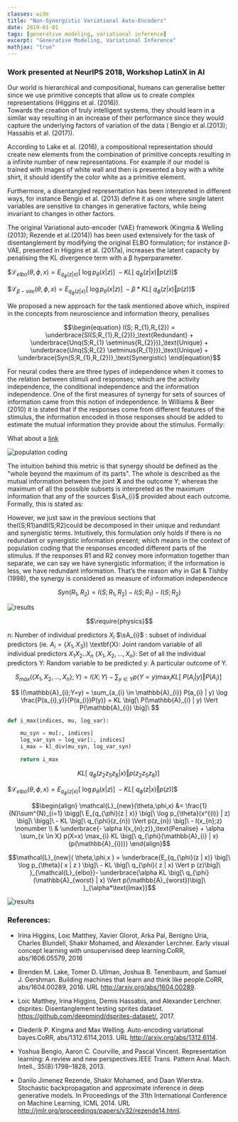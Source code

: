 ```yaml
---
classes: wide
title: "Non-Synergistic Variational Auto-Encoders"
date: 2019-01-01
tags: [generative modeling, variational inference]
excerpt: "Generative Modeling, Variational Inference"
mathjax: "true"
---
```


### Work presented at NeurIPS 2018, Workshop LatinX in AI



Our world is hierarchical and compositional, humans can generalise better since we use primitive
concepts that allow us to create complex representations (Higgins et al. (2016)).  
Towards the creation of truly intelligent systems, they should learn in a similar way resulting in an 
increase of their performance since they would capture the underlying factors of variation of the data 
( Bengio et al.(2013); Hassabis et al. (2017)).  

According to Lake et al. (2016), a compositional representation should create new elements from 
the combination of primitive concepts resulting in a infinite number of new representations.  For 
example if our model is trained with images of white wall and then is presented a boy with a white 
shirt, it should identify the color white as a primitive element. 

Furthermore, a disentangled representation has been interpreted in different ways, for instance Bengio et al. (2013) 
define it as one where single latent variables are sensitive to changes in generative factors, while being 
invariant to changes in other factors.  

The original Variational auto-encoder (VAE) framework (Kingma & Welling (2013); Rezende et al.(2014)) has been used 
extensively for the task of disentanglement by modifying the original ELBO formulation; for instance β-VAE, presented in Higgins et al. (2017a), 
increases the latent capacity by penalising the KL divergence term with a β hyperparameter.

$$\mathcal{L}_{elbo}(\theta,\phi,x) =  E_{q_{\phi}(z | x)} \big[\ \log p_{\theta}(x | z) \big]\ - KL \big[\ q_{\phi}(z | x) \Vert p(z) \big]\$$

$$\mathcal{L}_{\beta-vae}(\theta,\phi,x) =  E_{q_{\phi}(z | x)} \big[\ \log p_{\theta}(x | z) \big]\ - \beta * KL \big[\ q_{\phi}(z | x) \Vert p(z) \big]\$$

We proposed a new approach for the task mentioned above which, inspired in the concepts from neuroscience and information theory, penalises 

$$\begin{equation}
I(S; R_{1},R_{2}) = \underbrace{SI(S;R_{1},R_{2})}_\text{Redundant} + \underbrace{Unq(S;R_{1} \setminus{R_{2}})}_\text{Unique} + \underbrace{Unq(S;R_{2} \setminus{R_{1}})}_\text{Unique} + \underbrace{Syn(S;R_{1},R_{2})}_\text{Synergistic}
\end{equation}$$

For neural codes there are three types of independence when it comes to the relation between stimuli
and responses; which are the activity independence, the conditional independence and the information 
independence.  One of the first measures of synergy for sets of sources of information came from 
this notion of independence. In Williams & Beer (2010) it is stated that if the responses come 
from different features of the stimulus, the information encoded in those responses should be added 
to estimate the mutual information they provide about the stimulus. Formally:

What about a [link](https://google.com)

<img src="{{ site.url }}{{ site.baseurl }}/images/population.png" alt="population coding">

The intuition behind this metric is that synergy should be defined as the "whole beyond the 
maximum of its parts". The whole is described as the mutual information between the joint $\textbf{X}$ 
and the outcome Y; whereas the maximum of all the possible subsets is interpreted as the maximum information 
that any of the sources $\sA_{i}$ provided about each outcome. Formally, this is stated as:

However, we just saw in the previous sections that theI(S;R1)andI(S;R2)could be decomposed 
in their unique and redundant and synergistic terms. Intuitively, this formulation only holds if there 
is no redundant or synergistic information present; which means in the context of population coding 
that the responses encoded different parts of the stimulus. If the responses R1 and R2 convey more 
information together than separate, we can say we have synergistic information; if the information 
is less, we have redundant information. That’s the reason why in Gat & Tishby (1998), the synergy 
is considered as measure of information independence

$$\begin{equation}
Syn(R_{1}, R_{2}) = I(S; R_{1}, R_{2}) - I(S;R_{1}) - I(S;R_{2})
\end{equation}$$

<img src="{{ site.url }}{{ site.baseurl }}/images/synergy_3_latens.png" alt="results">


$$\require{physics}$$

n: Number of individual predictors $X_{i}$
$\sA_{i}$ : subset of individual predictors (ie. $A_{i} = \{X_{1},X_{3}\}$)
\textbf{X}: Joint random variable of all individual predictors $X_{1}X_{2}..X_{n}$
$\{X_{1},X_{2},...,X_{n}\}$: Set of all the individual predictors
Y: Random variable to be predicted
y: A particular outcome of Y.



$$ S_{max}(\{X_{1},X_{2},...,X_{n}\};Y) = I(X; Y) - \sum_{y \in Y} p(Y=y) \max_{i} KL \big[\ P(A_{i} | y) \Vert P(A_{i}) \big]\ $$

$$ I(\mathbb{A}_{i};Y=y) = \sum_{a_{i} \in \mathbb{A}_{i}} P(a_{i} | y) \log  \frac{P(a_{i},y)}{P(a_{i})P(y)} = KL \big[\ P(\mathbb{A}_{i} | y) \Vert P(\mathbb{A}_{i}) \big]\ $$


     
```python
def i_max(indices, mu, log_var):

    mu_syn = mu[:, indices]
    log_var_syn = log_var[:, indices]
    i_max = kl_div(mu_syn, log_var_syn)

    return i_max
```

$$\begin{equation}
KL \big[\ q_{\phi}(z_{2}z_{5}z_{8} | x) \Vert p(z_{2}z_{5}z_{8}) \big]\
\end{equation}$$

$$\mathcal{L}_{elbo}(\theta,\phi,x) =  E_{q_{\phi}(z | x)} \big[\ \log p_{\theta}(x | z) \big]\ - KL \big[\ q_{\phi}(z | x) \Vert p(z) \big]\$$

$$\begin{align}
\mathcal{L}_{new}(\theta,\phi,x) &= \frac{1}{N}\sum^{N}_{i=1} \bigg[\ E_{q_{\phi}(z | x)} \big[\ \log p_{\theta}(x^{(i)} | z) \big]\ \bigg]\ - KL \big[\ q_{\phi}(z_{n}) \Vert p(z_{n}) \big]\ - I(x_{n};z) \nonumber \\
& \underbrace{- \alpha I(x_{n};z)}_\text{Penalise} + \alpha \sum_{x \in X} p(X=x) \max_{i} KL \big[\ q_{\phi}(\mathbb{A}_{i} | x){p(\mathbb{A}_{i})}) 
\end{align}$$

$$\mathcal{L}_{new}( \theta,\phi,x ) =  \underbrace{E_{q_{\phi}(z | x)} \big[\ \log p_{\theta}( x | z ) \big]\ - KL \big[\ q_{\phi}( z | x) \Vert p (z)\big]\ }_{\mathcal{L}_{elbo}}- \underbrace{\alpha KL \big[\ q_{\phi}(\mathbb{A}_{worst} | x) \Vert p(\mathbb{A}_{worst})\big]\ }_{\alpha*\text{Imax}}$$

<img src="{{ site.url }}{{ site.baseurl }}/images/traversal_mean_white.png" alt="results">

### References:

* Irina Higgins, Loıc Matthey, Xavier Glorot, Arka Pal, Benigno Uria, Charles Blundell, Shakir Mohamed,  and Alexander Lerchner.  Early visual concept learning with unsupervised deep learning.CoRR, abs/1606.05579, 2016

* Brenden M. Lake, Tomer D. Ullman, Joshua B. Tenenbaum, and Samuel J. Gershman.   Building machines that learn and think like people.CoRR, abs/1604.00289, 2016. URL http://arxiv.org/abs/1604.00289.

* Loic Matthey, Irina Higgins, Demis Hassabis, and Alexander Lerchner.  dsprites:  Disentanglement testing sprites dataset. https://github.com/deepmind/dsprites-dataset/, 2017.

* Diederik P. Kingma and Max Welling.   Auto-encoding variational bayes.CoRR, abs/1312.6114,2013. URL http://arxiv.org/abs/1312.6114.

* Yoshua Bengio, Aaron C. Courville, and Pascal Vincent.   Representation learning:  A review and new perspectives.IEEE Trans. Pattern Anal. Mach. Intell.,  35(8):1798–1828,  2013.

* Danilo Jimenez Rezende, Shakir Mohamed, and Daan Wierstra.   Stochastic backpropagation and approximate inference in deep generative models.  In Proceedings of the 31th International Conference on Machine Learning, ICML 2014. URL http://jmlr.org/proceedings/papers/v32/rezende14.html.